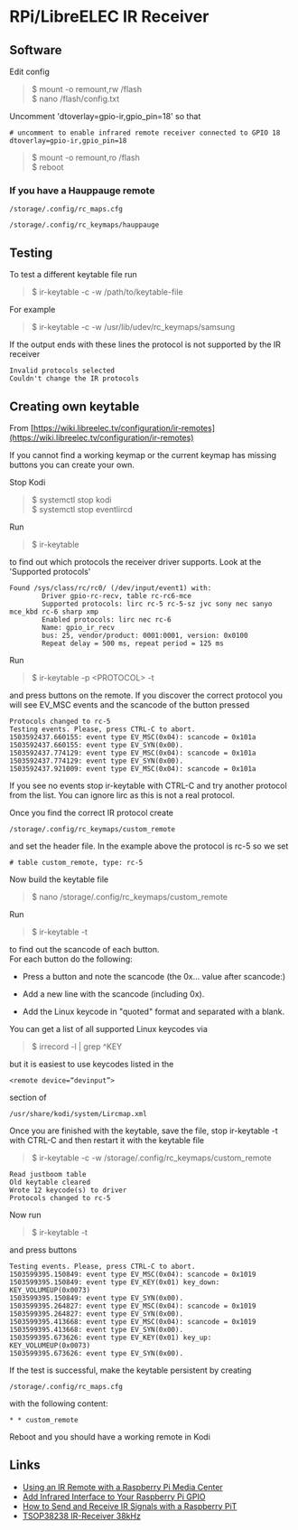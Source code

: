 # RPi/LibreELEC IR Receiver

## Software

Edit config  

>$ mount -o remount,rw /flash  
>$ nano /flash/config.txt  

Uncomment  'dtoverlay=gpio-ir,gpio_pin=18' so that  

    # uncomment to enable infrared remote receiver connected to GPIO 18
    dtoverlay=gpio-ir,gpio_pin=18

>$ mount -o remount,ro /flash  
>$ reboot  

### If you have a Hauppauge remote

    /storage/.config/rc_maps.cfg  

    /storage/.config/rc_keymaps/hauppauge  

## Testing

To test a different keytable file run  

>$ ir-keytable -c -w /path/to/keytable-file

For example  

>$ ir-keytable -c -w /usr/lib/udev/rc_keymaps/samsung

If the output ends with these lines the protocol is not supported by the IR receiver  

    Invalid protocols selected
    Couldn't change the IR protocols

## Creating own keytable

From [https://wiki.libreelec.tv/configuration/ir-remotes](https://wiki.libreelec.tv/configuration/ir-remotes)  

If you cannot find a working keymap or the current keymap has missing buttons you can create your own.  

Stop Kodi  

>$ systemctl stop kodi  
>$ systemctl stop eventlircd

Run  

>$ ir-keytable

to find out which protocols the receiver driver supports. Look at the 'Supported protocols'  

    Found /sys/class/rc/rc0/ (/dev/input/event1) with:
            Driver gpio-rc-recv, table rc-rc6-mce
            Supported protocols: lirc rc-5 rc-5-sz jvc sony nec sanyo mce_kbd rc-6 sharp xmp
            Enabled protocols: lirc nec rc-6
            Name: gpio_ir_recv
            bus: 25, vendor/product: 0001:0001, version: 0x0100
            Repeat delay = 500 ms, repeat period = 125 ms

Run  

>$ ir-keytable -p \<PROTOCOL\> -t

and press buttons on the remote. If you discover the correct protocol you will see EV_MSC events and the scancode of the button pressed  

    Protocols changed to rc-5
    Testing events. Please, press CTRL-C to abort.
    1503592437.660155: event type EV_MSC(0x04): scancode = 0x101a
    1503592437.660155: event type EV_SYN(0x00).
    1503592437.774129: event type EV_MSC(0x04): scancode = 0x101a
    1503592437.774129: event type EV_SYN(0x00).
    1503592437.921009: event type EV_MSC(0x04): scancode = 0x101a

If you see no events stop ir-keytable with CTRL-C and try another protocol from the list. You can ignore lirc as this is not a real protocol.  

Once you find the correct IR protocol create  

    /storage/.config/rc_keymaps/custom_remote
    
and set the header file. In the example above the protocol is rc-5 so we set  

    # table custom_remote, type: rc-5

Now build the keytable file  

>$ nano /storage/.config/rc_keymaps/custom_remote

Run  

>$ ir-keytable -t

to find out the scancode of each button.  
For each button do the following:  

* Press a button and note the scancode (the 0x… value after scancode:)

* Add a new line with the scancode (including 0x).

* Add the Linux keycode in "quoted" format and separated with a blank.

You can get a list of all supported Linux keycodes via  

>$ irrecord -l | grep ^KEY

but it is easiest to use keycodes listed in the  

    <remote device=“devinput”>
    
section of  

    /usr/share/kodi/system/Lircmap.xml

Once you are finished with the keytable, save the file, stop ir-keytable -t with CTRL-C and then restart it with the keytable file  

>$ ir-keytable -c -w /storage/.config/rc_keymaps/custom_remote

    Read justboom table
    Old keytable cleared
    Wrote 12 keycode(s) to driver
    Protocols changed to rc-5

Now run  

>$ ir-keytable -t

and press buttons  

    Testing events. Please, press CTRL-C to abort.
    1503599395.150849: event type EV_MSC(0x04): scancode = 0x1019
    1503599395.150849: event type EV_KEY(0x01) key_down: KEY_VOLUMEUP(0x0073)
    1503599395.150849: event type EV_SYN(0x00).
    1503599395.264827: event type EV_MSC(0x04): scancode = 0x1019
    1503599395.264827: event type EV_SYN(0x00).
    1503599395.413668: event type EV_MSC(0x04): scancode = 0x1019
    1503599395.413668: event type EV_SYN(0x00).
    1503599395.673626: event type EV_KEY(0x01) key_up: KEY_VOLUMEUP(0x0073)
    1503599395.673626: event type EV_SYN(0x00).

If the test is successful, make the keytable persistent by creating  

    /storage/.config/rc_maps.cfg
    
with the following content:  

    * * custom_remote

Reboot and you should have a working remote in Kodi  

## Links

* [Using an IR Remote with a Raspberry Pi Media Center](https://learn.adafruit.com/using-an-ir-remote-with-a-raspberry-pi-media-center/hardware)
* [Add Infrared Interface to Your Raspberry Pi GPIO](https://www.instructables.com/Add-Infrared-Interface-to-Your-Raspberry-Pi/)
* [How to Send and Receive IR Signals with a Raspberry PiT](https://www.digikey.se/sv/maker/tutorials/2021/how-to-send-and-receive-ir-signals-with-a-raspberry-pi?srsltid=AfmBOorkv28s5m4hSEOjsUYEw9_w3052pLwMHnE4Wjwx3rge6P-vsTNT)
* [TSOP38238  IR-Receiver 38kHz](https://www.electrokit.com/tsop38238-ir-mottagare-38khz)
